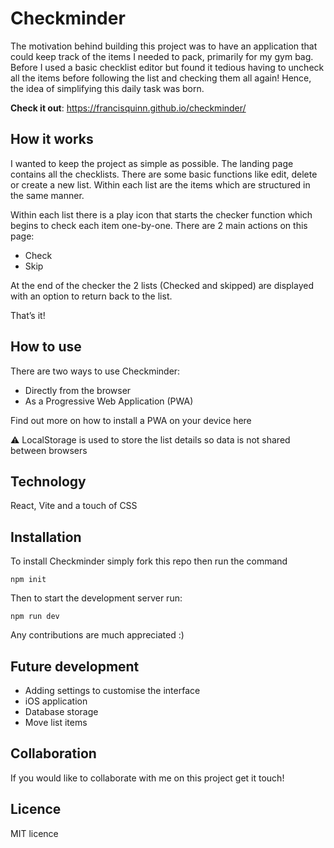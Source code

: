 # Checkminder
The motivation behind building this project was to have an application that could keep track of the items I needed to pack, primarily for my gym bag. Before I used a basic checklist editor but found it tedious having to uncheck all the items before following the list and checking them all again! Hence, the idea of simplifying this daily task was born.

**Check it out**: <https://francisquinn.github.io/checkminder/>

## How it works
I wanted to keep the project as simple as possible. The landing page contains all the checklists. There are some basic functions like edit, delete or create a new list. Within each list are the items which are structured in the same manner. 

Within each list there is a play icon that starts the checker function which begins to check each item one-by-one. There are 2 main actions on this page:
- Check
- Skip

At the end of the checker the 2 lists (Checked and skipped) are displayed with an option to return back to the list.

That’s it!

## How to use
There are two ways to use Checkminder:
- Directly from the browser
- As a Progressive Web Application (PWA)

Find out more on how to install a PWA on your device here

⚠️ LocalStorage is used to store the list details so data is not shared between browsers

## Technology
React, Vite and a touch of CSS

## Installation
To install Checkminder simply fork this repo then run the command
```
npm init
```
Then to start the development server run:
```
npm run dev
```
Any contributions are much appreciated :)

## Future development
- Adding settings to customise the interface
- iOS application
- Database storage
- Move list items

## Collaboration
If you would like to collaborate with me on this project get it touch!

## Licence
MIT licence


